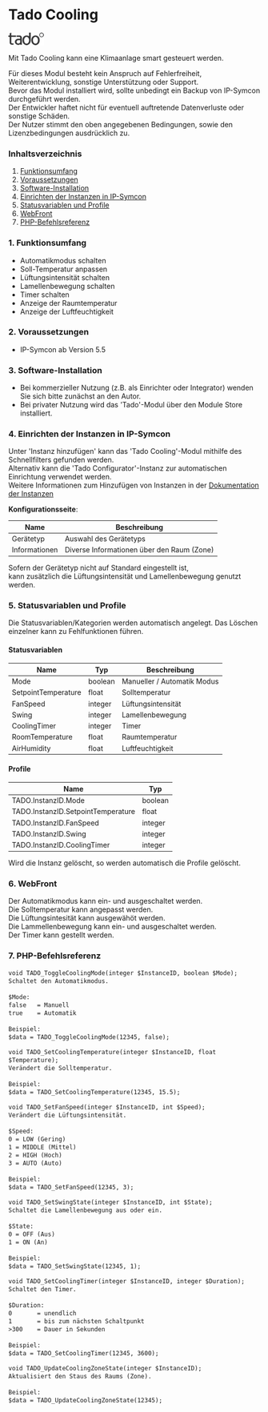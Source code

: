 # Tado Cooling

![Image](../imgs/tado_logo.png)  

Mit Tado Cooling kann eine Klimaanlage smart gesteuert werden. 

Für dieses Modul besteht kein Anspruch auf Fehlerfreiheit, Weiterentwicklung, sonstige Unterstützung oder Support.  
Bevor das Modul installiert wird, sollte unbedingt ein Backup von IP-Symcon durchgeführt werden.  
Der Entwickler haftet nicht für eventuell auftretende Datenverluste oder sonstige Schäden.  
Der Nutzer stimmt den oben angegebenen Bedingungen, sowie den Lizenzbedingungen ausdrücklich zu.  

### Inhaltsverzeichnis

1. [Funktionsumfang](#1-funktionsumfang)
2. [Voraussetzungen](#2-voraussetzungen)
3. [Software-Installation](#3-software-installation)
4. [Einrichten der Instanzen in IP-Symcon](#4-einrichten-der-instanzen-in-ip-symcon)
5. [Statusvariablen und Profile](#5-statusvariablen-und-profile)
6. [WebFront](#6-webfront)
7. [PHP-Befehlsreferenz](#7-php-befehlsreferenz)

### 1. Funktionsumfang

* Automatikmodus schalten
* Soll-Temperatur anpassen
* Lüftungsintensität schalten
* Lamellenbewegung schalten
* Timer schalten
* Anzeige der Raumtemperatur
* Anzeige der Luftfeuchtigkeit

### 2. Voraussetzungen

- IP-Symcon ab Version 5.5

### 3. Software-Installation

* Bei kommerzieller Nutzung (z.B. als Einrichter oder Integrator) wenden Sie sich bitte zunächst an den Autor.
* Bei privater Nutzung wird das 'Tado'-Modul über den Module Store installiert.

### 4. Einrichten der Instanzen in IP-Symcon

Unter 'Instanz hinzufügen' kann das 'Tado Cooling'-Modul mithilfe des Schnellfilters gefunden werden.  
Alternativ kann die 'Tado Configurator'-Instanz zur automatischen Einrichtung verwendet werden.  
Weitere Informationen zum Hinzufügen von Instanzen in der [Dokumentation der Instanzen](https://www.symcon.de/service/dokumentation/konzepte/instanzen/#Instanz_hinzufügen)  

__Konfigurationsseite__:

Name            | Beschreibung
--------------- | ----------------------------------------------
Gerätetyp       | Auswahl des Gerätetyps 
Informationen   | Diverse Informationen über den Raum (Zone)

Sofern der Gerätetyp nicht auf Standard eingestellt ist,  
kann zusätzlich die Lüftungsintensität und Lamellenbewegung genutzt werden.

### 5. Statusvariablen und Profile

Die Statusvariablen/Kategorien werden automatisch angelegt. Das Löschen einzelner kann zu Fehlfunktionen führen.

#### Statusvariablen

Name                | Typ       | Beschreibung
------------------- | --------- | ---------------------------
Mode                | boolean   | Manueller / Automatik Modus
SetpointTemperature | float     | Solltemperatur
FanSpeed            | integer   | Lüftungsintensität
Swing               | integer   | Lamellenbewegung
CoolingTimer        | integer   | Timer
RoomTemperature     | float     | Raumtemperatur
AirHumidity         | float     | Luftfeuchtigkeit

#### Profile

Name                                | Typ
----------------------------------- | -------
TADO.InstanzID.Mode                 | boolean
TADO.InstanzID.SetpointTemperature  | float
TADO.InstanzID.FanSpeed             | integer
TADO.InstanzID.Swing                | integer
TADO.InstanzID.CoolingTimer         | integer  

Wird die Instanz gelöscht, so werden automatisch die Profile gelöscht.  

### 6. WebFront

Der Automatikmodus kann ein- und ausgeschaltet werden.  
Die Solltemperatur kann angepasst werden.  
Die Lüftungsintesität kann ausgewähöt werden.  
Die Lammellenbewegung kann ein- und ausgeschaltet werden.  
Der Timer kann gestellt werden.  

### 7. PHP-Befehlsreferenz

```text
void TADO_ToggleCoolingMode(integer $InstanceID, boolean $Mode);  
Schaltet den Automatikmodus.

$Mode:
false   = Manuell
true    = Automatik

Beispiel:
$data = TADO_ToggleCoolingMode(12345, false);
```  

```text
void TADO_SetCoolingTemperature(integer $InstanceID, float $Temperature);  
Verändert die Solltemperatur.

Beispiel:
$data = TADO_SetCoolingTemperature(12345, 15.5);
```  

```text
void TADO_SetFanSpeed(integer $InstanceID, int $Speed);  
Verändert die Lüftungsintensität.

$Speed:
0 = LOW (Gering)
1 = MIDDLE (Mittel)
2 = HIGH (Hoch)
3 = AUTO (Auto)

Beispiel:
$data = TADO_SetFanSpeed(12345, 3);
```  

```text
void TADO_SetSwingState(integer $InstanceID, int $State);  
Schaltet die Lamellenbewegung aus oder ein.

$State:
0 = OFF (Aus)
1 = ON (An)

Beispiel:
$data = TADO_SetSwingState(12345, 1);
```  

```text
void TADO_SetCoolingTimer(integer $InstanceID, integer $Duration);  
Schaltet den Timer.

$Duration:
0       = unendlich
1       = bis zum nächsten Schaltpunkt
>300    = Dauer in Sekunden

Beispiel:
$data = TADO_SetCoolingTimer(12345, 3600);
```  

```text
void TADO_UpdateCoolingZoneState(integer $InstanceID);  
Aktualisiert den Staus des Raums (Zone). 

Beispiel:
$data = TADO_UpdateCoolingZoneState(12345);
```